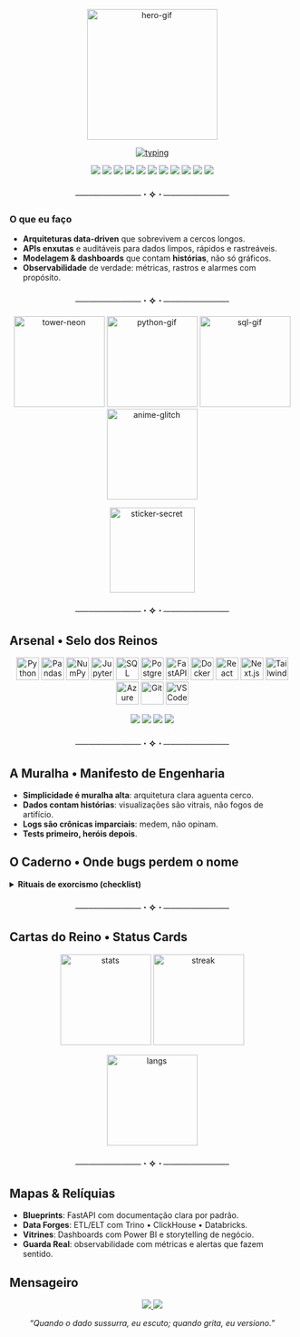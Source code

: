 <!--
README de Perfil — marcsspp22
Tema: Neo-Medieval + Neon (AoT + Death Note + GoT)
Observação: altere email/LinkedIn no fim. Se algum GIF privado expirar, baixe-o e sirva via /assets.
-->

<!-- ====== HERO (banner animado + typing) ====== -->
<p align="center">
  <img src="http://user-images.githubusercontent.com/74038190/225813708-98b745f2-7d22-48cf-9150-083f1b00d6c9.gif" height="230" alt="hero-gif"/>
</p>
<p align="center">
  <a href="https://github.com/marcsspp22">
    <img src="https://readme-typing-svg.demolab.com?font=JetBrains+Mono&weight=800&size=22&duration=3200&pause=900&color=6A00FF&center=true&vCenter=true&width=900&lines=Dev+%2B+Data+Analyst;Muralhas+de+c%C3%B3digo%2C+vitrais+de+dados" alt="typing"/>
  </a>
</p>

<!-- ====== BADGES PRINCIPAIS ====== -->
<p align="center">
  <img src="https://img.shields.io/badge/Dev-121212?style=for-the-badge&labelColor=1F1F1F" />
  <img src="https://img.shields.io/badge/Data%20Analyst-121212?style=for-the-badge&labelColor=1F1F1F" />
  <img src="https://img.shields.io/badge/Python-3776AB?style=for-the-badge&logo=python&logoColor=white" />
  <img src="https://img.shields.io/badge/Pandas-150458?style=for-the-badge&logo=pandas&logoColor=white" />
  <img src="https://img.shields.io/badge/SQL%20Server-CC2927?style=for-the-badge&logo=microsoftsqlserver&logoColor=white" />
  <img src="https://img.shields.io/badge/ClickHouse-FFCC01?style=for-the-badge&logo=clickhouse&logoColor=111" />
  <img src="https://img.shields.io/badge/Trino-0B5FFF?style=for-the-badge" />
  <img src="https://img.shields.io/badge/Databricks-EF3E2D?style=for-the-badge&logo=databricks&logoColor=white" />
  <img src="https://img.shields.io/badge/Power%20BI-F2C811?style=for-the-badge&logo=powerbi&logoColor=111" />
  <img src="https://img.shields.io/badge/FastAPI-009688?style=for-the-badge&logo=fastapi&logoColor=white" />
  <img src="https://img.shields.io/badge/Cloudflare%20Workers-F38020?style=for-the-badge&logo=cloudflare&logoColor=white" />
</p>

<h3 align="center">────────── ⋅ ✧ ⋅ ──────────</h3>

### O que eu faço
- **Arquiteturas data-driven** que sobrevivem a cercos longos.  
- **APIs enxutas** e auditáveis para dados limpos, rápidos e rastreáveis.  
- **Modelagem & dashboards** que contam **histórias**, não só gráficos.  
- **Observabilidade** de verdade: métricas, rastros e alarmes com propósito.

<h3 align="center">────────── ⋅ ✧ ⋅ ──────────</h3>

<p align="center">
  <img src="https://media0.giphy.com/media/v1.Y2lkPTc5MGI3NjExb25oeXI1cmhqNWFheG4xNHV3N2NwNXQwMHJxbG12MGV1Y3M4NmN0byZlcD12MV9pbnRlcm5hbF9naWZfYnlfaWQmY3Q9cw/dtoqXlE4LUCPiQ1seh/giphy.gif" height="160" alt="tower-neon"/>
  <img src="https://media.giphy.com/media/v1.Y2lkPTc5MGI3NjExeTh6OWZwZGgyYjUxNHlxeW9iMmZsdzg3NWtzaGNwb24weHNldmhhNSZlcD12MV9zdGlja2Vyc19zZWFyY2gmY3Q9cw/LMt9638dO8dftAjtco/giphy.gif" height="160" alt="python-gif"/>
  <img src="https://media.giphy.com/media/v1.Y2lkPWVjZjA1ZTQ3dG1kZ3M5dG41MWE4NTF3cm1ibmh1NXJ0cWg3a3pocGEycmtoZ3U1dCZlcD12MV9zdGlja2Vyc19zZWFyY2gmY3Q9cw/KoOicMeAaGMLzO0pOF/giphy.gif" height="160" alt="sql-gif"/>
  <img src="https://media.giphy.com/media/v1.Y2lkPTc5MGI3NjExOHo5eXY5djMzNG1wdTZhZjh4OTIzOTcxaDl1OG02eXBnaHIzZ2tsMSZlcD12MV9naWZzX3NlYXJjaCZjdD1n/SvckSy7fFviqrq8ClF/giphy.gif" height="160" alt="anime-glitch"/>
</p>

<!-- Sticker adicional (link com token pode expirar) -->
<p align="center">
  <img src="https://private-user-images.githubusercontent.com/74038190/242390524-0c7eb6ed-663b-4ce4-bfbd-18239a38ba1b.gif" height="150" alt="sticker-secret" />
</p>

<h3 align="center">────────── ⋅ ✧ ⋅ ──────────</h3>

## Arsenal • Selo dos Reinos
<div align="center">
  <img height="40" src="https://cdn.jsdelivr.net/gh/devicons/devicon/icons/python/python-original.svg" alt="Python"/>
  <img height="40" src="https://cdn.jsdelivr.net/gh/devicons/devicon/icons/pandas/pandas-original.svg" alt="Pandas"/>
  <img height="40" src="https://cdn.jsdelivr.net/gh/devicons/devicon/icons/numpy/numpy-original.svg" alt="NumPy"/>
  <img height="40" src="https://cdn.jsdelivr.net/gh/devicons/devicon/icons/jupyter/jupyter-original.svg" alt="Jupyter"/>
  <img height="40" src="https://cdn.jsdelivr.net/gh/devicons/devicon/icons/microsoftsqlserver/microsoftsqlserver-plain.svg" alt="SQL Server"/>
  <img height="40" src="https://cdn.jsdelivr.net/gh/devicons/devicon/icons/postgresql/postgresql-original.svg" alt="PostgreSQL"/>
  <img height="40" src="https://cdn.jsdelivr.net/gh/devicons/devicon/icons/fastapi/fastapi-original.svg" alt="FastAPI"/>
  <img height="40" src="https://cdn.jsdelivr.net/gh/devicons/devicon/icons/docker/docker-original.svg" alt="Docker"/>
  <img height="40" src="https://cdn.jsdelivr.net/gh/devicons/devicon/icons/react/react-original.svg" alt="React"/>
  <img height="40" src="https://cdn.jsdelivr.net/gh/devicons/devicon/icons/nextjs/nextjs-original.svg" alt="Next.js"/>
  <img height="40" src="https://cdn.jsdelivr.net/gh/devicons/devicon/icons/tailwindcss/tailwindcss-original.svg" alt="Tailwind"/>
  <img height="40" src="https://cdn.jsdelivr.net/gh/devicons/devicon/icons/azure/azure-original.svg" alt="Azure"/>
  <img height="40" src="https://cdn.jsdelivr.net/gh/devicons/devicon/icons/git/git-original.svg" alt="Git"/>
  <img height="40" src="https://cdn.jsdelivr.net/gh/devicons/devicon/icons/vscode/vscode-original.svg" alt="VSCode"/>
</div>

<p align="center">
  <img src="https://img.shields.io/badge/%E2%96%AC-6A00FF?style=flat-square" />
  <img src="https://img.shields.io/badge/%E2%96%AC-C2185B?style=flat-square" />
  <img src="https://img.shields.io/badge/%E2%96%AC-00E5FF?style=flat-square" />
  <img src="https://img.shields.io/badge/%E2%96%AC-121212?style=flat-square" />
</p>

<h3 align="center">────────── ⋅ ✧ ⋅ ──────────</h3>

## A Muralha • Manifesto de Engenharia
- **Simplicidade é muralha alta**: arquitetura clara aguenta cerco.  
- **Dados contam histórias**: visualizações são vitrais, não fogos de artifício.  
- **Logs são crônicas imparciais**: medem, não opinam.  
- **Tests primeiro, heróis depois**.

## O Caderno • Onde bugs perdem o nome
<details>
  <summary><b>Rituais de exorcismo (checklist)</b></summary>

- Reproduzível? Entrada, ambiente, semente.  
- Medido? Métricas e tempos.  
- Isolado? Função mínima que falha.  
- Corrigido? Teste cobrindo a borda.  
- Observado? Log coerente e sem ruído.
</details>

<h3 align="center">────────── ⋅ ✧ ⋅ ──────────</h3>

## Cartas do Reino • Status Cards
<p align="center">
  <img height="160" src="https://github-readme-stats.vercel.app/api?username=marcsspp22&show_icons=true&theme=dark&hide_title=true&rank_icon=github" alt="stats"/>
  <img height="160" src="https://streak-stats.demolab.com?user=marcsspp22&theme=dark&hide_longest_streak=true" alt="streak"/>
</p>
<p align="center">
  <img height="160" src="https://github-readme-stats.vercel.app/api/top-langs/?username=marcsspp22&layout=compact&theme=dark" alt="langs"/>
</p>

<h3 align="center">────────── ⋅ ✧ ⋅ ──────────</h3>

## Mapas & Relíquias
- **Blueprints**: FastAPI com documentação clara por padrão.  
- **Data Forges**: ETL/ELT com Trino • ClickHouse • Databricks.  
- **Vitrines**: Dashboards com Power BI e storytelling de negócio.  
- **Guarda Real**: observabilidade com métricas e alertas que fazem sentido.

## Mensageiro
<p align="center">
  <a href="mailto:seuemail@exemplo.com">
    <img src="https://img.shields.io/badge/Email-1F1F1F?style=for-the-badge&logo=gmail&logoColor=white" />
  </a>
  <a href="https://www.linkedin.com/in/SEULINKEDIN/">
    <img src="https://img.shields.io/badge/LinkedIn-1F1F1F?style=for-the-badge&logo=linkedin&logoColor=0A66C2" />
  </a>
</p>

<p align="center"><i>“Quando o dado sussurra, eu escuto; quando grita, eu versiono.”</i></p>
